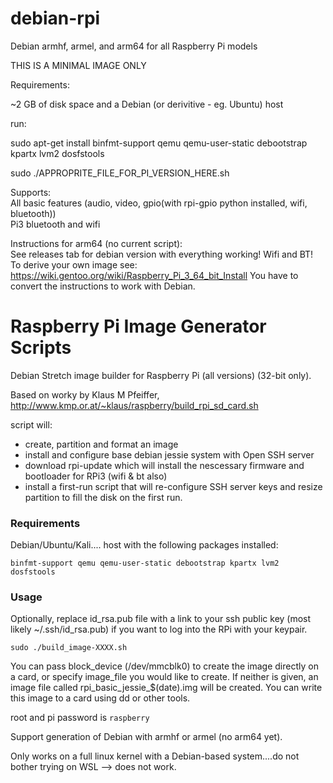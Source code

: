 # debian-rpi
Debian armhf, armel, and arm64 for all Raspberry Pi models

THIS IS A MINIMAL IMAGE ONLY

Requirements:

~2 GB of disk space and a Debian (or derivitive - eg. Ubuntu) host

run:

sudo apt-get install binfmt-support qemu qemu-user-static debootstrap kpartx lvm2 dosfstools

sudo ./APPROPRITE_FILE_FOR_PI_VERSION_HERE.sh

Supports:<br>
All basic features (audio, video, gpio(with rpi-gpio python installed, wifi, bluetooth))<br>
Pi3 bluetooth and wifi
<br>



Instructions for arm64 (no current script):<br>
See releases tab for debian version with everything working! Wifi and BT!
To derive your own image see: https://wiki.gentoo.org/wiki/Raspberry_Pi_3_64_bit_Install
You have to convert the instructions to work with Debian.




# Raspberry Pi Image Generator Scripts

Debian Stretch image builder for Raspberry Pi (all versions) (32-bit only).

Based on worky by Klaus M Pfeiffer, http://www.kmp.or.at/~klaus/raspberry/build_rpi_sd_card.sh

script will:
  - create, partition and format an image
  - install and configure base debian jessie system with Open SSH server
  - download rpi-update which will install the nescessary firmware and bootloader for RPi3 (wifi & bt also)
  - install a first-run script that will re-configure SSH server keys and resize partition to fill the disk on the first run.

### Requirements

Debian/Ubuntu/Kali.... host with the following packages installed:

```binfmt-support qemu qemu-user-static debootstrap kpartx lvm2 dosfstools```

### Usage

Optionally, replace id_rsa.pub file with a link to your ssh public key (most likely ~/.ssh/id_rsa.pub) if you want to log into the RPi with your keypair.

```sudo ./build_image-XXXX.sh ```

You can pass block_device (/dev/mmcblk0) to create the image directly on a card, or specify image_file you would like to create. If neither is given, an image file called rpi_basic_jessie_$(date).img will be created. You can write this image to a card using dd or other tools.

root and pi password is ```raspberry```

Support generation of Debian with armhf or armel (no arm64 yet). 

Only works on a full linux kernel with a Debian-based system....do not bother trying on WSL --> does not work.
